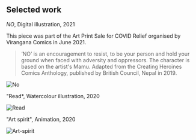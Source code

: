 <!-- Selected Work -->
## Selected work

*NO*, Digital illustration, 2021

This piece was part of the Art Print Sale for COVID Relief organised by Virangana Comics in June 2021. 

>‘NO’ is an encouragement to resist, to be your person and hold your ground when faced with adversity and oppressors. The character is based on the artist's Mamu. Adapted from the Creating Heroines Comics Anthology, published by British Council, Nepal in 2019.



![No](https://viranganacomics.com/wp-content/uploads/2021/06/Rashmi_Woman_No_PNG.jpg)


"Read*, Watercolour illustration, 2020

![Read](https://rashmil.files.wordpress.com/2021/12/read-half.png?resize=214%2C214) 

"Art spirit", Animation, 2020

![Art-spirit](https://rashmil.files.wordpress.com/2020/12/girlartspirit.gif?w=1024)

